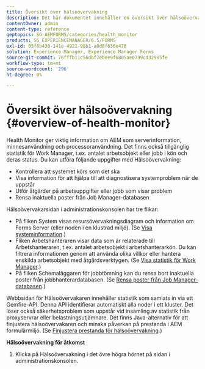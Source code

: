 ```yaml
---
title: Översikt över hälsoövervakning
description: Det här dokumentet innehåller en översikt över hälsoövervakaren och information om hur du kan komma åt den.
contentOwner: admin
content-type: reference
geptopics: SG_AEMFORMS/categories/health_monitor
products: SG_EXPERIENCEMANAGER/6.5/FORMS
exl-id: 05f8b430-141e-4921-98b1-a0d8f636e478
solution: Experience Manager, Experience Manager Forms
source-git-commit: 76fffb11c56dbf7ebee9f6805ae0799cd32985fe
workflow-type: tm+mt
source-wordcount: '296'
ht-degree: 0%

---
```


# Översikt över hälsoövervakning {#overview-of-health-monitor}

Health Monitor ger viktig information om AEM som serverinformation, minnesanvändning och processoranvändning. Det finns också tillgänglig statistik för Work Manager, t.ex. antalet arbetsobjekt eller jobb i kön och deras status. Du kan utföra följande uppgifter med Hälsoövervakning:

* Kontrollera att systemet körs som det ska
* Visa information för att hjälpa till att diagnostisera systemproblem när de uppstår
* Utför åtgärder på arbetsuppgifter eller jobb som visar problem
* Rensa inaktuella poster från Job Manager-databasen

Hälsoövervakarsidan i administrationskonsolen har tre flikar:

* På fliken System visas resursövervakningsdiagram och information om Forms Server (eller noden i en klustrad miljö). (Se [Visa systeminformation](/help/forms/using/admin-help/view-system-information.md#view-system-information).)
* Fliken Arbetshanteraren visar data som är relaterade till Arbetshanteraren, t.ex. antalet arbetsobjekt i arbetshanterarkön. Du kan filtrera informationen genom att använda olika villkor eller hantera enskilda arbetsobjekt med åtgärdsverktygen. (Se [Visa statistik för Work Manager](/help/forms/using/admin-help/view-statistics-related-manager.md#view-statistics-related-to-work-manager).)
* På fliken Schemaläggaren för jobbtömning kan du rensa bort inaktuella poster från jobbhanterardatabasen. (Se [Rensa poster från Job Manager-databasen](/help/forms/using/admin-help/purge-records-job-manager-database.md#purge-records-from-the-job-manager-database).)

Webbsidan för Hälsoövervakaren innehåller statistik som samlats in via ett Gemfire-API. Denna API identifierar automatiskt alla noder i ett kluster. Det löser också säkerhetsproblem som uppstår vid insamling av statistik från proxyservrar eller belastningsutjämnare. Det finns Java-alternativ för att finjustera hälsoövervakaren och minska påverkan på prestanda i AEM formulärmiljö. (Se [Finjustera prestanda för hälsoövervakning](/help/forms/using/admin-help/fine-tuning-health-monitor-performance.md#fine-tuning-health-monitor-performance).)

**Hälsoövervakning för åtkomst**

1. Klicka på Hälsoövervakning i det övre högra hörnet på sidan i administrationskonsolen.
